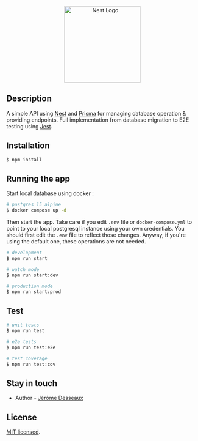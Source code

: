 <p align="center">
  <a href="http://nestjs.com/" target="blank"><img src="https://nestjs.com/img/logo-small.svg" width="200" alt="Nest Logo" /></a>
</p>

## Description

A simple API using [Nest](https://github.com/nestjs/nest) and [Prisma](https://www.prisma.io/) for managing database operation & providing endpoints. Full implementation from database migration to E2E testing using [Jest](https://jestjs.io/).

## Installation

```bash
$ npm install
```

## Running the app

Start local database using docker : 
```bash
# postgres 15 alpine
$ docker compose up -d
```

Then start the app. Take care if you edit `.env` file or `docker-compose.yml` to point to your local postgresql instance using your own credentials. You should first edit the `.env` file to reflect those changes. Anyway, if you're using the default one, these operations are not needed.


```bash
# development
$ npm run start

# watch mode
$ npm run start:dev

# production mode
$ npm run start:prod
```

## Test

```bash
# unit tests
$ npm run test

# e2e tests
$ npm run test:e2e

# test coverage
$ npm run test:cov
```

## Stay in touch

- Author - [Jérôme Desseaux](https://skuld.fr)

## License

[MIT licensed](LICENSE).
